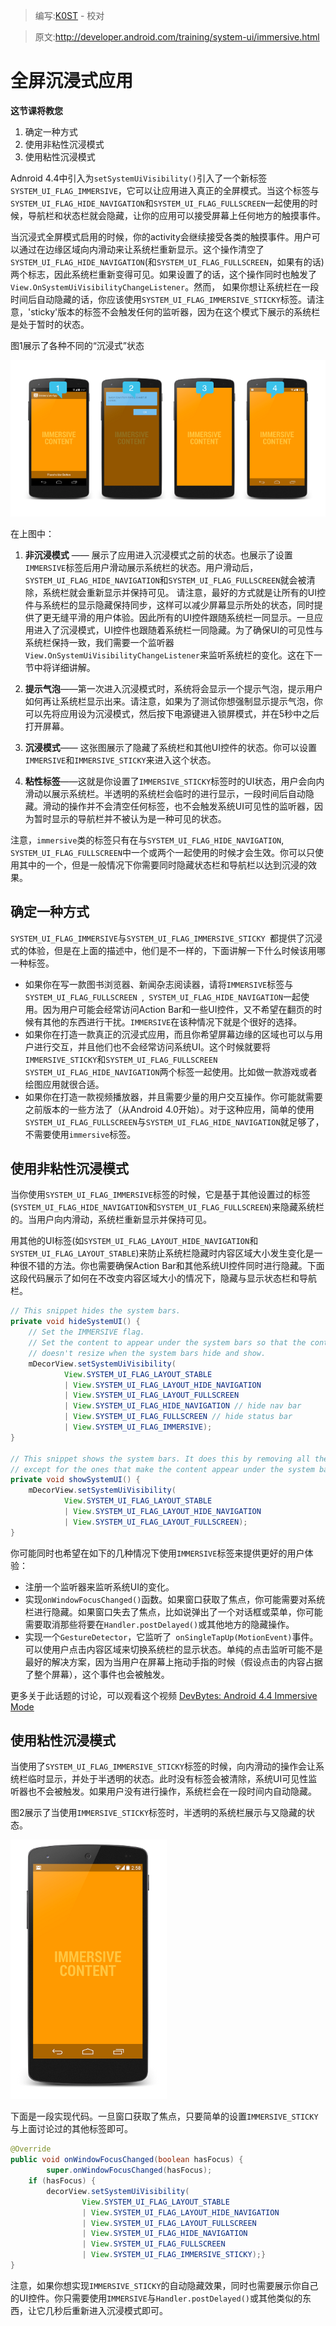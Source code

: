 > 编写:[K0ST](https://github.com/K0ST) - 校对

> 原文:<http://developer.android.com/training/system-ui/immersive.html>

# 全屏沉浸式应用

**这节课将教您**

1. 确定一种方式
2. 使用非粘性沉浸模式
3. 使用粘性沉浸模式

Adnroid 4.4中引入为`setSystemUiVisibility()`引入了一个新标签`SYSTEM_UI_FLAG_IMMERSIVE`，它可以让应用进入真正的全屏模式。当这个标签与`SYSTEM_UI_FLAG_HIDE_NAVIGATION`和`SYSTEM_UI_FLAG_FULLSCREEN`一起使用的时候，导航栏和状态栏就会隐藏，让你的应用可以接受屏幕上任何地方的触摸事件。


当沉浸式全屏模式启用的时候，你的activity会继续接受各类的触摸事件。用户可以通过在边缘区域向内滑动来让系统栏重新显示。这个操作清空了`SYSTEM_UI_FLAG_HIDE_NAVIGATION`(和`SYSTEM_UI_FLAG_FULLSCREEN`，如果有的话)两个标志，因此系统栏重新变得可见。如果设置了的话，这个操作同时也触发了`View.OnSystemUiVisibilityChangeListener`。然而， 如果你想让系统栏在一段时间后自动隐藏的话，你应该使用`SYSTEM_UI_FLAG_IMMERSIVE_STICKY`标签。请注意，'sticky'版本的标签不会触发任何的监听器，因为在这个模式下展示的系统栏是处于暂时的状态。

图1展示了各种不同的“沉浸式”状态

![imm-states](imm-states.png)

在上图中：

1. **非沉浸模式** —— 展示了应用进入沉浸模式之前的状态。也展示了设置`IMMERSIVE`标签后用户滑动展示系统栏的状态。用户滑动后，`SYSTEM_UI_FLAG_HIDE_NAVIGATION`和`SYSTEM_UI_FLAG_FULLSCREEN`就会被清除，系统栏就会重新显示并保持可见。
请注意，最好的方式就是让所有的UI控件与系统栏的显示隐藏保持同步，这样可以减少屏幕显示所处的状态，同时提供了更无缝平滑的用户体验。因此所有的UI控件跟随系统栏一同显示。一旦应用进入了沉浸模式，UI控件也跟随着系统栏一同隐藏。为了确保UI的可见性与系统栏保持一致，我们需要一个监听器`View.OnSystemUiVisibilityChangeListener`来监听系统栏的变化。这在下一节中将详细讲解。

2. **提示气泡**——第一次进入沉浸模式时，系统将会显示一个提示气泡，提示用户如何再让系统栏显示出来。请注意，如果为了测试你想强制显示提示气泡，你可以先将应用设为沉浸模式，然后按下电源键进入锁屏模式，并在5秒中之后打开屏幕。
3. **沉浸模式**—— 这张图展示了隐藏了系统栏和其他UI控件的状态。你可以设置`IMMERSIVE`和`IMMERSIVE_STICKY`来进入这个状态。
4. **粘性标签**——这就是你设置了`IMMERSIVE_STICKY`标签时的UI状态，用户会向内滑动以展示系统栏。半透明的系统栏会临时的进行显示，一段时间后自动隐藏。滑动的操作并不会清空任何标签，也不会触发系统UI可见性的监听器，因为暂时显示的导航栏并不被认为是一种可见的状态。

注意，`immersive`类的标签只有在与`SYSTEM_UI_FLAG_HIDE_NAVIGATION`,` SYSTEM_UI_FLAG_FULLSCREEN`中一个或两个一起使用的时候才会生效。你可以只使用其中的一个，但是一般情况下你需要同时隐藏状态栏和导航栏以达到沉浸的效果。

## 确定一种方式

`SYSTEM_UI_FLAG_IMMERSIVE`与`SYSTEM_UI_FLAG_IMMERSIVE_STICKY `都提供了沉浸式的体验，但是在上面的描述中，他们是不一样的，下面讲解一下什么时候该用哪一种标签。

* 如果你在写一款图书浏览器、新闻杂志阅读器，请将`IMMERSIVE`标签与`SYSTEM_UI_FLAG_FULLSCREEN `,` SYSTEM_UI_FLAG_HIDE_NAVIGATION`一起使用。因为用户可能会经常访问Action Bar和一些UI控件，又不希望在翻页的时候有其他的东西进行干扰。`IMMERSIVE`在该种情况下就是个很好的选择。
* 如果你在打造一款真正的沉浸式应用，而且你希望屏幕边缘的区域也可以与用户进行交互，并且他们也不会经常访问系统UI。这个时候就要将`IMMERSIVE_STICKY`和`SYSTEM_UI_FLAG_FULLSCREEN` `SYSTEM_UI_FLAG_HIDE_NAVIGATION`两个标签一起使用。比如做一款游戏或者绘图应用就很合适。
* 如果你在打造一款视频播放器，并且需要少量的用户交互操作。你可能就需要之前版本的一些方法了（从Android 4.0开始）。对于这种应用，简单的使用`SYSTEM_UI_FLAG_FULLSCREEN`与`SYSTEM_UI_FLAG_HIDE_NAVIGATION`就足够了，不需要使用`immersive`标签。

## 使用非粘性沉浸模式

当你使用`SYSTEM_UI_FLAG_IMMERSIVE`标签的时候，它是基于其他设置过的标签(`SYSTEM_UI_FLAG_HIDE_NAVIGATION`和`SYSTEM_UI_FLAG_FULLSCREEN`)来隐藏系统栏的。当用户向内滑动，系统栏重新显示并保持可见。

用其他的UI标签(如`SYSTEM_UI_FLAG_LAYOUT_HIDE_NAVIGATION`和`SYSTEM_UI_FLAG_LAYOUT_STABLE`)来防止系统栏隐藏时内容区域大小发生变化是一种很不错的方法。你也需要确保Action Bar和其他系统UI控件同时进行隐藏。下面这段代码展示了如何在不改变内容区域大小的情况下，隐藏与显示状态栏和导航栏。

```java
// This snippet hides the system bars.
private void hideSystemUI() {
    // Set the IMMERSIVE flag.
    // Set the content to appear under the system bars so that the content
    // doesn't resize when the system bars hide and show.
    mDecorView.setSystemUiVisibility(
            View.SYSTEM_UI_FLAG_LAYOUT_STABLE
            | View.SYSTEM_UI_FLAG_LAYOUT_HIDE_NAVIGATION
            | View.SYSTEM_UI_FLAG_LAYOUT_FULLSCREEN
            | View.SYSTEM_UI_FLAG_HIDE_NAVIGATION // hide nav bar
            | View.SYSTEM_UI_FLAG_FULLSCREEN // hide status bar
            | View.SYSTEM_UI_FLAG_IMMERSIVE);
}

// This snippet shows the system bars. It does this by removing all the flags
// except for the ones that make the content appear under the system bars.
private void showSystemUI() {
    mDecorView.setSystemUiVisibility(
            View.SYSTEM_UI_FLAG_LAYOUT_STABLE
            | View.SYSTEM_UI_FLAG_LAYOUT_HIDE_NAVIGATION
            | View.SYSTEM_UI_FLAG_LAYOUT_FULLSCREEN);
}
```
你可能同时也希望在如下的几种情况下使用`IMMERSIVE`标签来提供更好的用户体验：
* 注册一个监听器来监听系统UI的变化。
* 实现`onWindowFocusChanged()`函数。如果窗口获取了焦点，你可能需要对系统栏进行隐藏。如果窗口失去了焦点，比如说弹出了一个对话框或菜单，你可能需要取消那些将要在`Handler.postDelayed()`或其他地方的隐藏操作。
* 实现一个`GestureDetector`，它监听了` onSingleTapUp(MotionEvent)`事件。可以使用户点击内容区域来切换系统栏的显示状态。单纯的点击监听可能不是最好的解决方案，因为当用户在屏幕上拖动手指的时候（假设点击的内容占据了整个屏幕），这个事件也会被触发。

更多关于此话题的讨论，可以观看这个视频 [DevBytes: Android 4.4 Immersive Mode](http://www.youtube.com/embed/cBi8fjv90E4)


## 使用粘性沉浸模式

当使用了`SYSTEM_UI_FLAG_IMMERSIVE_STICKY`标签的时候，向内滑动的操作会让系统栏临时显示，并处于半透明的状态。此时没有标签会被清除，系统UI可见性监听器也不会被触发。如果用户没有进行操作，系统栏会在一段时间内自动隐藏。

图2展示了当使用`IMMERSIVE_STICKY`标签时，半透明的系统栏展示与又隐藏的状态。

![imm-sticky](imm-sticky.png)

下面是一段实现代码。一旦窗口获取了焦点，只要简单的设置`IMMERSIVE_STICKY`与上面讨论过的其他标签即可。

```java
@Override
public void onWindowFocusChanged(boolean hasFocus) {
        super.onWindowFocusChanged(hasFocus);
    if (hasFocus) {
        decorView.setSystemUiVisibility(
                View.SYSTEM_UI_FLAG_LAYOUT_STABLE
                | View.SYSTEM_UI_FLAG_LAYOUT_HIDE_NAVIGATION
                | View.SYSTEM_UI_FLAG_LAYOUT_FULLSCREEN
                | View.SYSTEM_UI_FLAG_HIDE_NAVIGATION
                | View.SYSTEM_UI_FLAG_FULLSCREEN
                | View.SYSTEM_UI_FLAG_IMMERSIVE_STICKY);}
}
```

注意，如果你想实现`IMMERSIVE_STICKY`的自动隐藏效果，同时也需要展示你自己的UI控件。你只需要使用`IMMERSIVE`与`Handler.postDelayed()`或其他类似的东西，让它几秒后重新进入沉浸模式即可。
